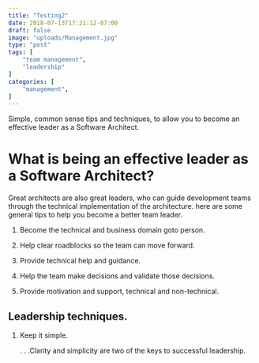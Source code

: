 ```yaml
---
title: "Testing2"
date: 2018-07-13T17:21:12-07:00
draft: false
image: "uploads/Management.jpg"
type: "post"
tags: [
    "team management",
    "leadership"
]
categories: [
    "management",
]
---
```

Simple, common sense tips and techniques, to allow you to become an effective leader as a Software Architect.
<!--more-->
# What is being an effective leader as a Software Architect?
Great architects are also great leaders, who can guide development teams through the technical implementation of the architecture. here are some general tips to help you become a better team leader.

1. Become the technical and business domain goto person.

2. Help clear roadblocks so the team can move forward.

3. Provide technical help and guidance.

4. Help the team make decisions and validate those decisions.

5. Provide motivation and support, technical and non-technical.

## Leadership techniques.
1. Keep it simple.

   . . .Clarity and simplicity are two of the keys to successful leadership.